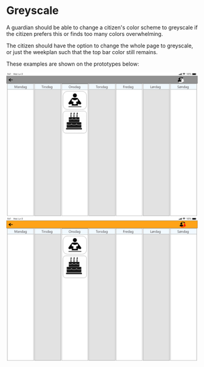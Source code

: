 # Greyscale

A guardian should be able to change a citizen's color scheme to greyscale if the citizen prefers this or finds too many colors overwhelming.

The citizen should have the option to change the whole page to greyscale, or just the weekplan such that the top bar color still remains.

These examples are shown on the prototypes below:

![orange](./images/GreyscaleGreyBar.png)
![orange](./images/GreyscaleOrangeBar.png)

<!-- <img src="./images/GreyscaleOrangeBar.png" alt="orange" width="250"> -->
<!-- <img src="./images/GreyscaleGreyBar.png" alt="orange" width="250"> -->
